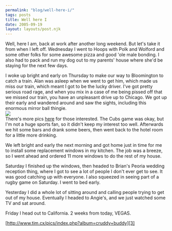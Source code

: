 ```yaml
---
permalink: "blog/well-here-i/"
tags: posts
title: Well here I
date: 2005-09-19
layout: layouts/post.njk
---
```


Well, here I am, back at work after another long weekend. But let's take it from when I left off. Wednesday I went to Hoops with Polk and Wolford and some other folks for some awesome pizza and good 'ole male bonding. I also had to pack and run my dog out to my parents' house where she'd be staying for the next few days. 

I woke up bright and early on Thursday to make our way to Bloomington to catch a train. Alan was asleep when we went to get him, which made us miss our train, which meant I got to be the lucky driver. I've got pretty serious road rage, and when you mix in a case of me being pissed off that we missed our train, you have an unpleasant drive up to Chicago. We got up their early and wandered around and saw the sights, including this enormous mirror ball thingie.  
![][1]  
There's more pics [here][2] for those interested. The Cubs game was okay, but I'm not a huge sports fan, so it didn't keep my interest too well. Afterwards we hit some bars and drank some beers, then went back to the hotel room for a little more drinking. 

We left bright and early the next morning and got home just in time for me to install some replacement windows in my kitchen. The job was a breeze, so I went ahead and ordered 11 more windows to do the rest of my house. 

Saturday I finished up the windows, then headed to Brian's Peoria wedding reception thing, where I got to see a lot of people I don't ever get to see. It was good catching up with everyone. I also squeezed in seeing part of a rugby game on Saturday. I went to bed early. 

Yesterday I did a whole lot of sitting around and calling people trying to get out of my house. Eventually I headed to Angie's, and we just watched some TV and sat around. 

Friday I head out to California. 2 weeks from today, VEGAS.

[http://www.tim.cx/pics/index.php?album=cruddy+buddy][3]

 [1]: http://www.tim.cx/pics/chicago%20cubs%20trip/DSC00874.jpg
 [2]: http://www.tim.cx/pics/index.php?album=chicago+cubs+trip
 [3]: http://www.tim.cx/pics/index.php?album=cruddy+buddy "http://www.tim.cx/pics/index.php?album=cruddy+buddy"